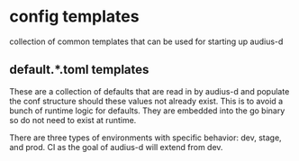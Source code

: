 # config templates

collection of common templates that can be used for starting up audius-d

## default.\*.toml templates

These are a collection of defaults that are read in by audius-d and populate the conf structure should these values not already exist. This is to avoid a bunch of runtime logic for defaults. They are embedded into the go binary so do not need to exist at runtime.

There are three types of environments with specific behavior: dev, stage, and prod. CI as the goal of audius-d will extend from dev.
